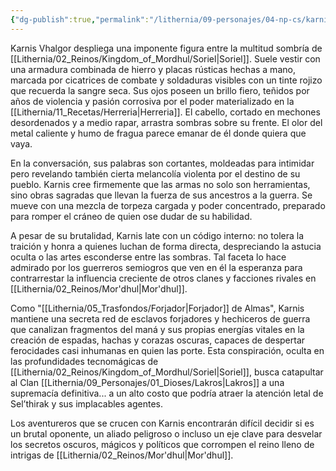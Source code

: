 ```yaml
---
{"dg-publish":true,"permalink":"/lithernia/09-personajes/04-np-cs/karnis-vhalgor/","title":"Karnis Vhalgor","tags":["lithernia","personaje","Mor'dhul","clan-Lakros","semiogro"]}
---
```


Karnis Vhalgor despliega una imponente figura entre la multitud sombría de [[Lithernia/02_Reinos/Kingdom_of_Mordhul/Soriel\|Soriel]]. Suele vestir con una armadura combinada de hierro y placas rústicas hechas a mano, marcada por cicatrices de combate y soldaduras visibles con un tinte rojizo que recuerda la sangre seca. Sus ojos poseen un brillo fiero, teñidos por años de violencia y pasión corrosiva por el poder materializado en la [[Lithernia/11_Recetas/Herreria\|Herreria]]. El cabello, cortado en mechones desordenados y a medio rapar, arrastra sombras sobre su frente. El olor del metal caliente y humo de fragua parece emanar de él donde quiera que vaya.

En la conversación, sus palabras son cortantes, moldeadas para intimidar pero revelando también cierta melancolía violenta por el destino de su pueblo. Karnis cree firmemente que las armas no solo son herramientas, sino obras sagradas que llevan la fuerza de sus ancestros a la guerra. Se mueve con una mezcla de torpeza cargada y poder concentrado, preparado para romper el cráneo de quien ose dudar de su habilidad.

A pesar de su brutalidad, Karnis late con un código interno: no tolera la traición y honra a quienes luchan de forma directa, despreciando la astucia oculta o las artes esconderse entre las sombras. Tal faceta lo hace admirado por los guerreros semiogros que ven en él la esperanza para contrarrestar la influencia creciente de otros clanes y facciones rivales en [[Lithernia/02_Reinos/Mor'dhul\|Mor'dhul]].

Como "[[Lithernia/05_Trasfondos/Forjador\|Forjador]] de Almas", Karnis mantiene una secreta red de esclavos forjadores y hechiceros de guerra que canalizan fragmentos del maná y sus propias energías vitales en la creación de espadas, hachas y corazas oscuras, capaces de despertar ferocidades casi inhumanas en quien las porte. Esta conspiración, oculta en las profundidades tecnomágicas de [[Lithernia/02_Reinos/Kingdom_of_Mordhul/Soriel\|Soriel]], busca catapultar al Clan [[Lithernia/09_Personajes/01_Dioses/Lakros\|Lakros]] a una supremacía definitiva... a un alto costo que podría atraer la atención letal de Sel’thirak y sus implacables agentes.

Los aventureros que se crucen con Karnis encontrarán difícil decidir si es un brutal oponente, un aliado peligroso o incluso un eje clave para desvelar los secretos oscuros, mágicos y políticos que corrompen el reino lleno de intrigas de [[Lithernia/02_Reinos/Mor'dhul\|Mor'dhul]].